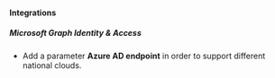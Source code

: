 
#### Integrations
##### Microsoft Graph Identity & Access
- Add a parameter **Azure AD endpoint** in order to support different national clouds.
